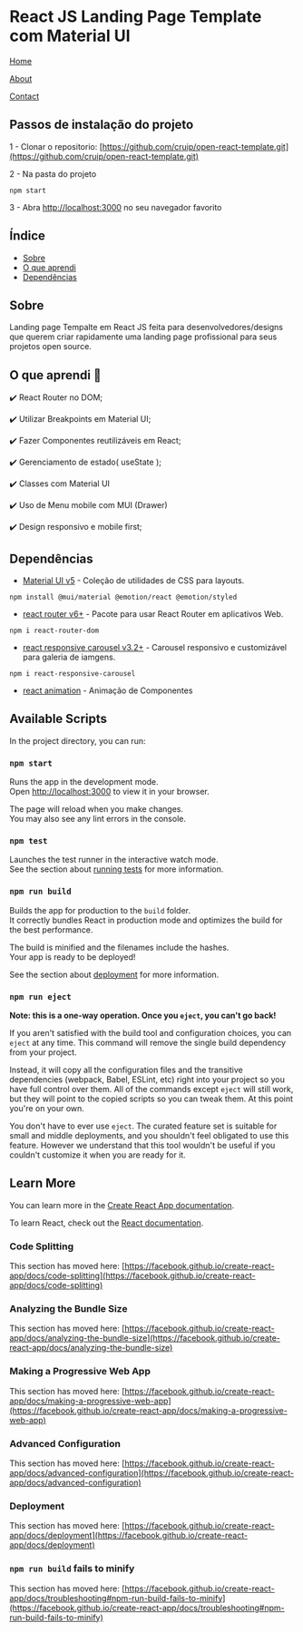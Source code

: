 # React JS Landing Page Template com Material UI

[Home](./src/assets/Home.png)


[About](./src/assets/About.png)


[Contact](./src/assets/Contact.png)



## Passos de instalação do projeto

1 - Clonar o repositorio:
[https://github.com/cruip/open-react-template.git](https://github.com/cruip/open-react-template.git)

2 - Na pasta do projeto

`npm start`

3 - Abra [http://localhost:3000](http://localhost:3000) 
no seu navegador favorito



## Índice

- [Sobre](https://github.com/alessandradocouto/landing-page-template-reactjs#sobre)
- [O que aprendi](https://github.com/alessandradocouto/landing-page-template-reactjs#o-que-aprendi-dart)
- [Dependências](https://github.com/alessandradocouto/landing-page-template-reactjs#dependências)



## Sobre

Landing page Tempalte em React JS feita para desenvolvedores/designs que querem criar rapidamente uma landing page profissional para seus projetos open source. 


## O que aprendi :dart:

:heavy_check_mark: React Router no DOM;

:heavy_check_mark: Utilizar Breakpoints em Material UI;

:heavy_check_mark: Fazer Componentes reutilizáveis em React;

:heavy_check_mark: Gerenciamento de estado( useState );

:heavy_check_mark: Classes com Material UI

:heavy_check_mark: Uso de Menu mobile com MUI (Drawer)

:heavy_check_mark: Design responsivo e mobile first;


## Dependências

- [Material UI v5](https://www.npmjs.com/package/@mui/material) - Coleção de utilidades de CSS para layouts.

` npm install @mui/material @emotion/react @emotion/styled `


- [react router v6+]("react-router-dom": "^6.6.1") - Pacote para usar React Router em aplicativos Web.

`npm i react-router-dom`


- [react responsive carousel v3.2+](https://www.npmjs.com/package/react-responsive-carousel) - Carousel responsivo e customizável para galeria de iamgens.

`npm i react-responsive-carousel`


- [react animation](https://www.npmjs.com) - Animação de Componentes


## Available Scripts

In the project directory, you can run:

### `npm start`

Runs the app in the development mode.\
Open [http://localhost:3000](http://localhost:3000) to view it in your browser.

The page will reload when you make changes.\
You may also see any lint errors in the console.

### `npm test`

Launches the test runner in the interactive watch mode.\
See the section about [running tests](https://facebook.github.io/create-react-app/docs/running-tests) for more information.

### `npm run build`

Builds the app for production to the `build` folder.\
It correctly bundles React in production mode and optimizes the build for the best performance.

The build is minified and the filenames include the hashes.\
Your app is ready to be deployed!

See the section about [deployment](https://facebook.github.io/create-react-app/docs/deployment) for more information.

### `npm run eject`

**Note: this is a one-way operation. Once you `eject`, you can't go back!**

If you aren't satisfied with the build tool and configuration choices, you can `eject` at any time. This command will remove the single build dependency from your project.

Instead, it will copy all the configuration files and the transitive dependencies (webpack, Babel, ESLint, etc) right into your project so you have full control over them. All of the commands except `eject` will still work, but they will point to the copied scripts so you can tweak them. At this point you're on your own.

You don't have to ever use `eject`. The curated feature set is suitable for small and middle deployments, and you shouldn't feel obligated to use this feature. However we understand that this tool wouldn't be useful if you couldn't customize it when you are ready for it.

## Learn More

You can learn more in the [Create React App documentation](https://facebook.github.io/create-react-app/docs/getting-started).

To learn React, check out the [React documentation](https://reactjs.org/).

### Code Splitting

This section has moved here: [https://facebook.github.io/create-react-app/docs/code-splitting](https://facebook.github.io/create-react-app/docs/code-splitting)

### Analyzing the Bundle Size

This section has moved here: [https://facebook.github.io/create-react-app/docs/analyzing-the-bundle-size](https://facebook.github.io/create-react-app/docs/analyzing-the-bundle-size)

### Making a Progressive Web App

This section has moved here: [https://facebook.github.io/create-react-app/docs/making-a-progressive-web-app](https://facebook.github.io/create-react-app/docs/making-a-progressive-web-app)

### Advanced Configuration

This section has moved here: [https://facebook.github.io/create-react-app/docs/advanced-configuration](https://facebook.github.io/create-react-app/docs/advanced-configuration)

### Deployment

This section has moved here: [https://facebook.github.io/create-react-app/docs/deployment](https://facebook.github.io/create-react-app/docs/deployment)

### `npm run build` fails to minify

This section has moved here: [https://facebook.github.io/create-react-app/docs/troubleshooting#npm-run-build-fails-to-minify](https://facebook.github.io/create-react-app/docs/troubleshooting#npm-run-build-fails-to-minify)
